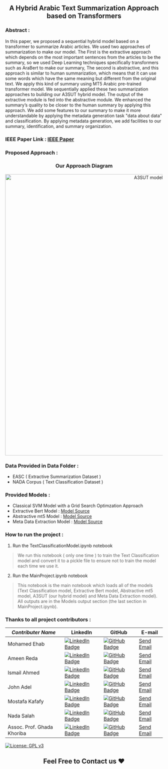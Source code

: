 <div>
  <h2 align="center">A Hybrid Arabic Text Summarization Approach based on Transformers</h2>
</div>

### Abstract :
In this paper, we proposed a sequential hybrid model based on a transformer to summarize Arabic articles. We used two approaches of summarization to make our model. The First is the extractive approach which depends on the most important sentences from the articles to be the summary, so we used Deep Learning techniques specifically transformers such as AraBert to make our summary, The second is abstractive, and this approach is similar to human summarization, which means that it can use some words which have the same meaning but different from the original text. We apply this kind of summary using MT5 Arabic pre-trained transformer model. We sequentially applied these two summarization approaches to building our A3SUT hybrid model. The output of the extractive module is fed into the abstractive module. We enhanced the summary’s quality to be closer to the human summary by applying this approach. 
We add some features to our summary to make it more understandable by applying the metadata generation task "data about data" and classification. By applying metadata generation, we add facilities to our summary, identification, and summary organization.

### IEEE Paper Link : [IEEE Paper]()

### Proposed Approach :

<div align="center">
  <h3>Our Approach Diagram</h3>
  <img src="https://i.ibb.co/x3rvRqR/model.jpg" alt="A3SUT model" width = "900px"/>
</div>

### Data Provided in Data Folder :
<ul>
  <li>EASC ( Extractive Summarization Dataset )</li>
  <li>NADA Corpus ( Text Classification Dataset )</li>
</ul>

### Provided Models :
<ul>
  <li>Classical SVM Model with a Grid Search Optimzation Approach</li>
  <li>Extractive Bert Model : <a href="https://github.com/abdullah-abunada/bert-extractive-summarizer">Model Source</a></li>
  <li>Abstractive mt5 Model : <a href="https://huggingface.co/csebuetnlp/mT5_multilingual_XLSum">Model Source</a></li>
  <li>Meta Data Extraction Model : <a href="https://huggingface.co/marefa-nlp/marefa-ner">Model Source</a></li>
</ul>


### How to run the project :
1. Run the TextClassificationModel.ipynb notebook
> We run this notebook ( only one time ) to train the Text Classification model and convert it to a pickle file to ensure not to train the model each time we use it.
2. Run the MainProject.ipynb notebook
> This notebook is the main notebook which loads all of the models (Text Classification model, Extractive Bert model, Abstractive mt5 model, A3SUT (our hybrid model) and Meta Data Extraction model).
> All outputs are in the Models output section (the last section in MainProject.ipynb).

### Thanks to all project contributors :

<table class="tg">
<thead>
  <tr>
    <th class="tg-0pky"><span style="font-weight:bold;font-style:italic">Contributer Name</span></th>
    <th class="tg-dvpl"><span style="font-weight:bold">LinkedIn</span></th>
    <th class="tg-0lax"><span style="font-weight:bold">GitHub</span></th>
    <th class="tg-0lax"><span style="font-weight:bold">E-mail</span></th>
  </tr>
</thead>
<tbody>
  <tr>
    <td class="tg-0pky">Mohamed Ehab</td>
    <td class="tg-dvpl">
      <a href="https://www.linkedin.com/in/mohamedehab00/">
        <img src="https://img.shields.io/badge/LinkedIn-blue?style=for-the-badge&logo=linkedin&logoColor=white" alt="LinkedIn Badge"/>
      </a>
    </td>
    <td class="tg-0lax">
      <a href="https://github.com/mohamedehab00">
        <img src="https://img.shields.io/badge/Github-black?style=for-the-badge&logo=github&logoColor=white" alt="GitHub Badge"/>
      </a>
    </td>
    <td class="tg-0lax">
      <a href = "mailto: mohamed.ehab31450@gmail.com">Send Email</a>
    </td>
  </tr>
  <tr>
    <td class="tg-0pky">Ameen Reda</td>
    <td class="tg-dvpl">
      <a href="https://www.linkedin.com/in/ameen-reda-1b832a184/">
        <img src="https://img.shields.io/badge/LinkedIn-blue?style=for-the-badge&logo=linkedin&logoColor=white" alt="LinkedIn Badge"/>
      </a>
    </td>
    <td class="tg-0lax">
      <a href="https://github.com/AmeenReda1">
        <img src="https://img.shields.io/badge/Github-black?style=for-the-badge&logo=github&logoColor=white" alt="GitHub Badge"/>
      </a>
    </td>
    <td class="tg-0lax">
      <a href = "mailto: ameenreda1@gmail.com">Send Email</a>
    </td>
  </tr>
  <tr>
    <td class="tg-0pky">Ismail Ahmed</td>
    <td class="tg-dvpl">
      <a href="https://www.linkedin.com/in/ismail-ahmed-54a549195/">
        <img src="https://img.shields.io/badge/LinkedIn-blue?style=for-the-badge&logo=linkedin&logoColor=white" alt="LinkedIn Badge"/>
      </a>
    </td>
    <td class="tg-0lax">
      <a href="https://github.com/ismail-1998">
        <img src="https://img.shields.io/badge/Github-black?style=for-the-badge&logo=github&logoColor=white" alt="GitHub Badge"/>
      </a>
    </td>
    <td class="tg-0lax">
      <a href = "mailto: ismail.rammer@gmail.com">Send Email</a>
    </td>
  </tr>
  <tr>
    <td class="tg-0lax">John Adel</td>
    <td class="tg-0lax">
      <a href="https://www.linkedin.com/in/john-adel-18938a1b3/">
        <img src="https://img.shields.io/badge/LinkedIn-blue?style=for-the-badge&logo=linkedin&logoColor=white" alt="LinkedIn Badge"/>
      </a>
    </td>
    <td class="tg-0lax">
      <a href="https://github.com/JohnAdel147">
        <img src="https://img.shields.io/badge/Github-black?style=for-the-badge&logo=github&logoColor=white" alt="GitHub Badge"/>
      </a>
    </td>
    <td class="tg-0lax">
      <a href = "mailto: Mostafa0522magdy@gmail.com">Send Email</a>
    </td>
  </tr>
  <tr>
    <td class="tg-0lax">Mostafa Kafafy</td>
    <td class="tg-0lax">
      <a href="https://www.linkedin.com/in/mostafakafafy0/">
        <img src="https://img.shields.io/badge/LinkedIn-blue?style=for-the-badge&logo=linkedin&logoColor=white" alt="LinkedIn Badge"/>
      </a>
    </td>
    <td class="tg-0lax">
      <a href="https://github.com/kafafy01">
        <img src="https://img.shields.io/badge/Github-black?style=for-the-badge&logo=github&logoColor=white" alt="GitHub Badge"/>
      </a>
    </td>
    <td class="tg-0lax">
      <a href = "mailto: Mostafa0522magdy@gmail.com">Send Email</a>
    </td>
  </tr>
  <tr>
    <td class="tg-0lax">Nada Salah</td>
    <td class="tg-0lax">
      <a href="https://www.linkedin.com/in/nada-salah-2725301a4/">
        <img src="https://img.shields.io/badge/LinkedIn-blue?style=for-the-badge&logo=linkedin&logoColor=white" alt="LinkedIn Badge"/>
      </a>
    </td>
    <td class="tg-0lax">
      <a href="https://github.com/nadasalah99">
        <img src="https://img.shields.io/badge/Github-black?style=for-the-badge&logo=github&logoColor=white" alt="GitHub Badge"/>
      </a> 
    </td>
    <td class="tg-0lax">
      <a href = "mailto: nada191.ns@gmail.com">Send Email</a>
    </td>
  </tr>
 
  <tr>
    <td class="tg-0lax">Assoc. Prof. Ghada Khoriba</td>
    <td class="tg-0lax">
      <a href="https://www.linkedin.com/in/ghada-khoriba-090b72113/">
        <img src="https://img.shields.io/badge/LinkedIn-blue?style=for-the-badge&logo=linkedin&logoColor=white" alt="LinkedIn Badge"/>
      </a>
    </td>
    <td class="tg-0lax">
      <a href="https://github.com/DrGhadaAhmed">
        <img src="https://img.shields.io/badge/Github-black?style=for-the-badge&logo=github&logoColor=white" alt="GitHub Badge"/>
      </a>
    </td>
    <td class="tg-0lax">
      <a href = "mailto: ghada.khoriba@acu.edu.eg">Send Email</a>
    </td>
  </tr>
</tbody>
</table>

[![License: GPL v3](https://img.shields.io/badge/License-GPLv3-blue.svg)](https://www.gnu.org/licenses/gpl-3.0)

<div>
  <h2 align="center">Feel Free to Contact us ❤️</h2>
</div>
